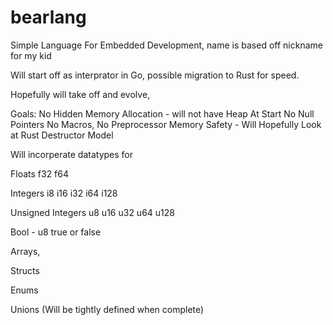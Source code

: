 # bearlang
Simple Language For Embedded Development, name is based off nickname for my kid

Will start off as interprator in Go, possible migration to Rust for speed.

Hopefully will take off and evolve, 

Goals:
No Hidden Memory Allocation - will not have Heap At Start
No Null Pointers
No Macros, No Preprocessor
Memory Safety - Will Hopefully Look at Rust Destructor Model

Will incorperate datatypes for 

Floats
f32
f64

Integers
i8
i16
i32
i64
i128

Unsigned Integers
u8
u16
u32
u64
u128

Bool - u8
true or false

Arrays,

Structs

Enums

Unions (Will be tightly defined when complete)

